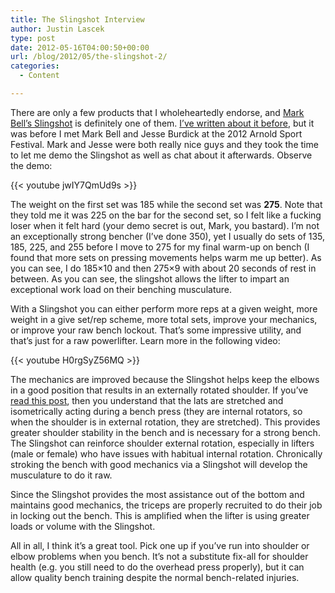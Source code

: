 ```yaml
---
title: The Slingshot Interview
author: Justin Lascek
type: post
date: 2012-05-16T04:00:50+00:00
url: /blog/2012/05/the-slingshot-2/
categories:
  - Content

---
```

There are only a few products that I wholeheartedly endorse, and <a href="http://www.howmuchyabench.net/" target="_blank">Mark Bell&#8217;s Slingshot</a> is definitely one of them. <a href="/blog/2011/11/the-slingshot/" target="_blank">I&#8217;ve written about it before</a>, but it was before I met Mark Bell and Jesse Burdick at the 2012 Arnold Sport Festival. Mark and Jesse were both really nice guys and they took the time to let me demo the Slingshot as well as chat about it afterwards. Observe the demo:
  

  
{{< youtube jwIY7QmUd9s >}}
  

  
The weight on the first set was 185 while the second set was **275**. Note that they told me it was 225 on the bar for the second set, so I felt like a fucking loser when it felt hard (your demo secret is out, Mark, you bastard). I&#8217;m not an exceptionally strong bencher (I&#8217;ve done 350), yet I usually do sets of 135, 185, 225, and 255 before I move to 275 for my final warm-up on bench (I found that more sets on pressing movements helps warm me up better). As you can see, I do 185&#215;10 and then 275&#215;9 with about 20 seconds of rest in between. As you can see, the slingshot allows the lifter to impart an exceptional work load on their benching musculature.
  

  
With a Slingshot you can either perform more reps at a given weight, more weight in a give set/rep scheme, more total sets, improve your mechanics, or improve your raw bench lockout. That&#8217;s some impressive utility, and that&#8217;s just for a raw powerlifter. Learn more in the following video:
  

  
{{< youtube H0rgSyZ56MQ >}}
  

  
The mechanics are improved because the Slingshot helps keep the elbows in a good position that results in an externally rotated shoulder. If you&#8217;ve <a href="/blog/2011/10/lats-while-benching/" target="_blank">read this post</a>, then you understand that the lats are stretched and isometrically acting during a bench press (they are internal rotators, so when the shoulder is in external rotation, they are stretched). This provides greater shoulder stability in the bench and is necessary for a strong bench. The Slingshot can reinforce shoulder external rotation, especially in lifters (male or female) who have issues with habitual internal rotation. Chronically stroking the bench with good mechanics via a Slingshot will develop the musculature to do it raw.
  

  
Since the Slingshot provides the most assistance out of the bottom and maintains good mechanics, the triceps are properly recruited to do their job in locking out the bench. This is amplified when the lifter is using greater loads or volume with the Slingshot.
  

  
All in all, I think it&#8217;s a great tool. Pick one up if you&#8217;ve run into shoulder or elbow problems when you bench. It&#8217;s not a substitute fix-all for shoulder health (e.g. you still need to do the overhead press properly), but it can allow quality bench training despite the normal bench-related injuries.
